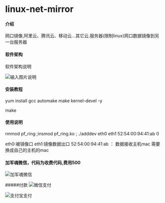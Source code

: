 # linux-net-mirror

#### 介绍
网口镜像,阿里云、腾讯云、移动云...其它云.服务器(限制linux)网口数据镜像到另一台服务器

#### 软件架构
软件架构说明

![输入图片说明](https://images.gitee.com/uploads/images/2020/0830/205015_8540ae9d_500345.png "mirror.png")
#### 安装教程
yum install gcc automake make kernel-devel -y

make



#### 使用说明

rmmod pf_ring ;insmod pf_ring.ko ; ./adddev eth0 eth1 52:54:00:94:41:ab 0 

eth0:被镜像口
eth1:镜像数据出口
52:54:00:94:41:ab   ： 数据接收主机mac 需要换成自己的主机的mac

#### 加军魂微信，代码为收费代码,费用500
![加军魂微信](https://images.gitee.com/uploads/images/2020/0830/210033_c0a20278_500345.jpeg "junhun.jpg")

#####付款
![微信支付](https://images.gitee.com/uploads/images/2020/0830/210901_3429dba3_500345.jpeg "weixin.jpg")


![支付宝支付](https://images.gitee.com/uploads/images/2020/0830/210919_92588f0d_500345.jpeg "zhifubao.jpg")




